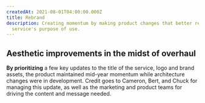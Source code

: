 ```yaml
---
createdAt: 2021-08-01T04:00:00.000Z
title: Rebrand
description: Creating momentum by making product changes that better reflect the
  service's purpose of use.
---
```


## Aesthetic improvements in the midst of overhaul

**By prioritizing** a few key updates to the title of the service, logo and brand assets, the product maintained mid-year momentum while architecture changes were in development. Credit goes to Cameron, Bert, and Chuck for managing this update, as well as the marketing and product teams for driving the content and message needed.
